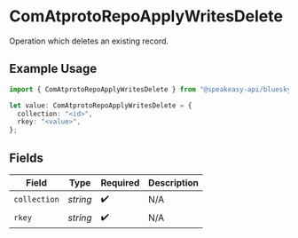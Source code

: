 # ComAtprotoRepoApplyWritesDelete

Operation which deletes an existing record.

## Example Usage

```typescript
import { ComAtprotoRepoApplyWritesDelete } from "@speakeasy-api/bluesky/models/components";

let value: ComAtprotoRepoApplyWritesDelete = {
  collection: "<id>",
  rkey: "<value>",
};
```

## Fields

| Field              | Type               | Required           | Description        |
| ------------------ | ------------------ | ------------------ | ------------------ |
| `collection`       | *string*           | :heavy_check_mark: | N/A                |
| `rkey`             | *string*           | :heavy_check_mark: | N/A                |